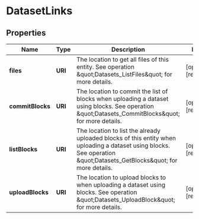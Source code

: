 

# DatasetLinks


## Properties

| Name | Type | Description | Notes |
|------------ | ------------- | ------------- | -------------|
|**files** | **URI** | The location to get all files of this entity. See operation \&quot;Datasets_ListFiles\&quot; for more details. |  [optional] [readonly] |
|**commitBlocks** | **URI** | The location to commit the list of blocks when uploading a dataset using blocks. See operation \&quot;Datasets_CommitBlocks\&quot; for more details. |  [optional] [readonly] |
|**listBlocks** | **URI** | The location to list the already uploaded blocks of this entity when uploading a dataset using blocks. See operation \&quot;Datasets_GetBlocks\&quot; for more details. |  [optional] [readonly] |
|**uploadBlocks** | **URI** | The location to upload blocks to when uploading a dataset using blocks. See operation \&quot;Datasets_UploadBlock\&quot; for more details. |  [optional] [readonly] |




